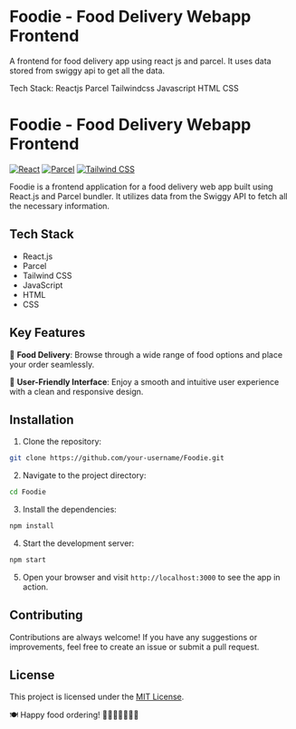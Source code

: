 # Foodie - Food Delivery Webapp Frontend

A frontend for food delivery app using react js and parcel. It uses data stored from swiggy api to get all the data.

Tech Stack: Reactjs Parcel Tailwindcss Javascript HTML CSS

# Foodie - Food Delivery Webapp Frontend

[![React](https://img.shields.io/badge/React-17.0.2-blue)](https://reactjs.org/)
[![Parcel](https://img.shields.io/badge/Parcel-2.0.0-brightgreen)](https://parceljs.org/)
[![Tailwind CSS](https://img.shields.io/badge/Tailwind%20CSS-2.2.19-blueviolet)](https://tailwindcss.com/)

Foodie is a frontend application for a food delivery web app built using React.js and Parcel bundler. It utilizes data from the Swiggy API to fetch all the necessary information.

## Tech Stack

- React.js
- Parcel
- Tailwind CSS
- JavaScript
- HTML
- CSS

## Key Features

🍔 **Food Delivery**: Browse through a wide range of food options and place your order seamlessly.

🌟 **User-Friendly Interface**: Enjoy a smooth and intuitive user experience with a clean and responsive design.

## Installation

1. Clone the repository:

```bash
git clone https://github.com/your-username/Foodie.git
```

2. Navigate to the project directory:

```bash
cd Foodie
```

3. Install the dependencies:

```bash
npm install
```

4. Start the development server:

```bash
npm start
```

5. Open your browser and visit `http://localhost:3000` to see the app in action.

## Contributing

Contributions are always welcome! If you have any suggestions or improvements, feel free to create an issue or submit a pull request.

## License

This project is licensed under the [MIT License](LICENSE).

🍽️ Happy food ordering! 🍕🍟🌮🍣🍔🍩🍦